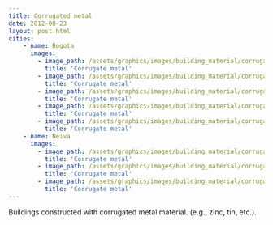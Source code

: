 ```yaml
---
title: Corrugated metal 
date: 2012-08-23
layout: post.html
cities:
    - name: Bogota
      images:
        - image_path: /assets/graphics/images/building_material/corrugated_metal/metal_bogota_01.jpg
          title: 'Corrugate metal'
        - image_path: /assets/graphics/images/building_material/corrugated_metal/metal_bogota_02.jpg
          title: 'Corrugate metal'
        - image_path: /assets/graphics/images/building_material/corrugated_metal/metal_bogota_03.jpg
          title: 'Corrugate metal'
        - image_path: /assets/graphics/images/building_material/corrugated_metal/metal_bogota_04.jpg
          title: 'Corrugate metal'
        - image_path: /assets/graphics/images/building_material/corrugated_metal/metal_bogota_05.jpg
          title: 'Corrugate metal'
    - name: Neiva
      images:
        - image_path: /assets/graphics/images/building_material/corrugated_metal/metal_neiva_01.png
          title: 'Corrugate metal'
        - image_path: /assets/graphics/images/building_material/corrugated_metal/metal_neiva_02.png
          title: 'Corrugate metal'
        - image_path: /assets/graphics/images/building_material/corrugated_metal/metal_neiva_03.png
          title: 'Corrugate metal'
---
```

Buildings constructed with corrugated metal material. (e.g., zinc, tin, etc.).